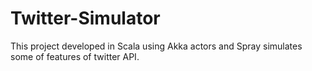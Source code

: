 Twitter-Simulator
=================

This project developed in Scala using Akka actors and Spray simulates some of features of twitter API.
